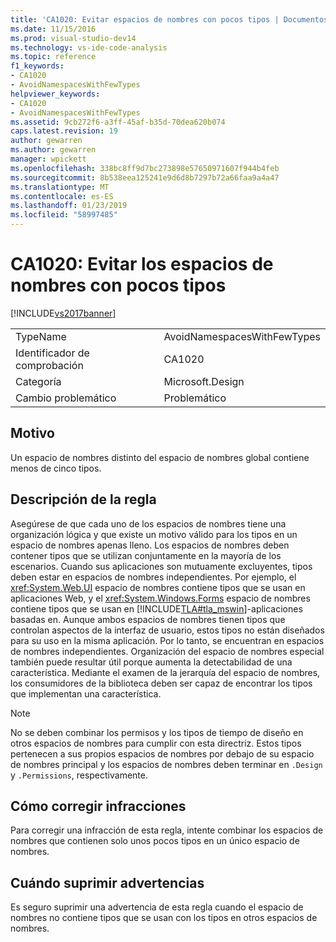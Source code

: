 ```yaml
---
title: 'CA1020: Evitar espacios de nombres con pocos tipos | Documentos de Microsoft'
ms.date: 11/15/2016
ms.prod: visual-studio-dev14
ms.technology: vs-ide-code-analysis
ms.topic: reference
f1_keywords:
- CA1020
- AvoidNamespacesWithFewTypes
helpviewer_keywords:
- CA1020
- AvoidNamespacesWithFewTypes
ms.assetid: 9cb272f6-a3ff-45af-b35d-70dea620b074
caps.latest.revision: 19
author: gewarren
ms.author: gewarren
manager: wpickett
ms.openlocfilehash: 338bc8ff9d7bc273898e57650971607f944b4feb
ms.sourcegitcommit: 8b538eea125241e9d6d8b7297b72a66faa9a4a47
ms.translationtype: MT
ms.contentlocale: es-ES
ms.lasthandoff: 01/23/2019
ms.locfileid: "58997485"
---
```

# <a name="ca1020-avoid-namespaces-with-few-types"></a>CA1020: Evitar los espacios de nombres con pocos tipos
[!INCLUDE[vs2017banner](../includes/vs2017banner.md)]

|||
|-|-|
|TypeName|AvoidNamespacesWithFewTypes|
|Identificador de comprobación|CA1020|
|Categoría|Microsoft.Design|
|Cambio problemático|Problemático|

## <a name="cause"></a>Motivo
 Un espacio de nombres distinto del espacio de nombres global contiene menos de cinco tipos.

## <a name="rule-description"></a>Descripción de la regla
 Asegúrese de que cada uno de los espacios de nombres tiene una organización lógica y que existe un motivo válido para los tipos en un espacio de nombres apenas lleno. Los espacios de nombres deben contener tipos que se utilizan conjuntamente en la mayoría de los escenarios. Cuando sus aplicaciones son mutuamente excluyentes, tipos deben estar en espacios de nombres independientes. Por ejemplo, el <xref:System.Web.UI> espacio de nombres contiene tipos que se usan en aplicaciones Web, y el <xref:System.Windows.Forms> espacio de nombres contiene tipos que se usan en [!INCLUDE[TLA#tla_mswin](../includes/tlasharptla-mswin-md.md)]-aplicaciones basadas en. Aunque ambos espacios de nombres tienen tipos que controlan aspectos de la interfaz de usuario, estos tipos no están diseñados para su uso en la misma aplicación. Por lo tanto, se encuentran en espacios de nombres independientes. Organización del espacio de nombres especial también puede resultar útil porque aumenta la detectabilidad de una característica. Mediante el examen de la jerarquía del espacio de nombres, los consumidores de la biblioteca deben ser capaz de encontrar los tipos que implementan una característica.

> [!NOTE]
>  No se deben combinar los permisos y los tipos de tiempo de diseño en otros espacios de nombres para cumplir con esta directriz. Estos tipos pertenecen a sus propios espacios de nombres por debajo de su espacio de nombres principal y los espacios de nombres deben terminar en `.Design` y `.Permissions`, respectivamente.

## <a name="how-to-fix-violations"></a>Cómo corregir infracciones
 Para corregir una infracción de esta regla, intente combinar los espacios de nombres que contienen solo unos pocos tipos en un único espacio de nombres.

## <a name="when-to-suppress-warnings"></a>Cuándo suprimir advertencias
 Es seguro suprimir una advertencia de esta regla cuando el espacio de nombres no contiene tipos que se usan con los tipos en otros espacios de nombres.
